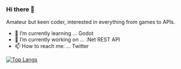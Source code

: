 ### Hi there 👋

Amateur but keen coder, interested in everything from games to APIs.

- 🌱 I’m currently learning ... Godot
- 🔭 I’m currently working on ... .Net REST API
- 📫 How to reach me: ... Twitter

[![Top Langs](https://github-readme-stats.vercel.app/api/top-langs/?username=adrianschofield)](https://github.com/adrianschofield/github-readme-stats)
<!--
**adrianschofield/adrianschofield** is a ✨ _special_ ✨ repository because its `README.md` (this file) appears on your GitHub profile.

Here are some ideas to get you started:

- 🔭 I’m currently working on ...

- 👯 I’m looking to collaborate on ...
- 🤔 I’m looking for help with ...
- 💬 Ask me about ...
- 📫 How to reach me: ...
- 😄 Pronouns: ...
- ⚡ Fun fact: ...
-->
